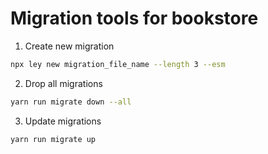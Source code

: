 # Migration tools for bookstore

1. Create new migration
```bash
npx ley new migration_file_name --length 3 --esm
```
2. Drop all migrations
```bash
yarn run migrate down --all
```
3. Update migrations
```bash
yarn run migrate up
```
